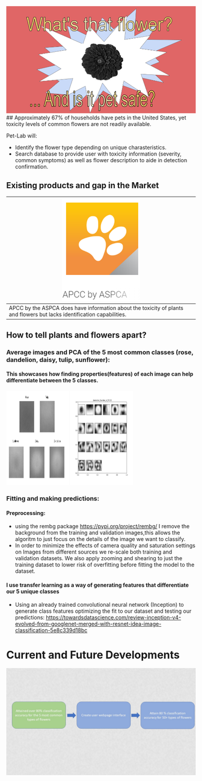 <img src="Title_1.png" alt="hi" class="inline"/>
## Approximately 67% of households have pets in the United States, yet toxicity levels of common flowers are not readily available. 

Pet-Lab will:
- Identify the flower type depending on unique charasteristics.
- Search database to provide user with toxicity information (severity, common symptoms) as well as flower description to aide in detection confirmation.


## Existing products and gap in the Market

| <img src="apcc.PNG" alt="hi" class="inline"/>        |
| -------------- |
| APCC by the ASPCA does have information about the toxicity of plants and flowers but lacks identification capabilities.   |


## How to tell plants and flowers apart?



### Average images and PCA of the 5 most common classes (rose, dandelion, daisy, tulip, sunflower): 
#### This showcases how finding properties(features) of each image can help differentiate between the 5 classes.
      
 <p float="left">
  <img src="Averages.png" width="33%"  height="250"/>
  <img src="dandelion_Eigenstate-1.png" width="33%" height="250"/>
</p>


### Fitting and making predictions: 

#### Preprocessing:

- using the rembg package https://pypi.org/project/rembg/ I remove the background from the training and validation images,this allows the algoritm to just focus on the details of the image we want to classify.
- In order to minimize the effects of camera quality and saturation settings on Images from different sources we re-scale both training and validation datasets.  We also apply zooming and shearing to just the training dataset to lower risk of overfitting before fitting the model to the dataset.

#### I use transfer learning as a way of generating features that differentiate our 5 unique classes

- Using an already trained convolutional neural network (Inception) to generate class features optimizing the fit to our dataset and testing our predictions:
https://towardsdatascience.com/review-inception-v4-evolved-from-googlenet-merged-with-resnet-idea-image-classification-5e8c339d18bc


# Current and Future Developments
<img src="Presentation 3.jpg" />


